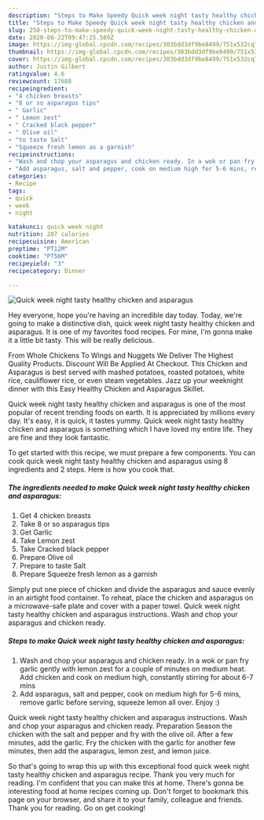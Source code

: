```yaml
---
description: "Steps to Make Speedy Quick week night tasty healthy chicken and asparagus"
title: "Steps to Make Speedy Quick week night tasty healthy chicken and asparagus"
slug: 250-steps-to-make-speedy-quick-week-night-tasty-healthy-chicken-and-asparagus
date: 2020-08-22T09:47:25.589Z
image: https://img-global.cpcdn.com/recipes/303bdd3df9be8499/751x532cq70/quick-week-night-tasty-healthy-chicken-and-asparagus-recipe-main-photo.jpg
thumbnail: https://img-global.cpcdn.com/recipes/303bdd3df9be8499/751x532cq70/quick-week-night-tasty-healthy-chicken-and-asparagus-recipe-main-photo.jpg
cover: https://img-global.cpcdn.com/recipes/303bdd3df9be8499/751x532cq70/quick-week-night-tasty-healthy-chicken-and-asparagus-recipe-main-photo.jpg
author: Justin Gilbert
ratingvalue: 4.6
reviewcount: 17688
recipeingredient:
- "4 chicken breasts"
- "8 or so asparagus tips"
- " Garlic"
- " Lemon zest"
- " Cracked black pepper"
- " Olive oil"
- "to taste Salt"
- "Squeeze fresh lemon as a garnish"
recipeinstructions:
- "Wash and chop your asparagus and chicken ready. In a wok or pan fry garlic gently with lemon zest for a couple of minutes on medium heat. Add chicken and cook on medium high, constantly stirring for about 6-7 mins"
- "Add asparagus, salt and pepper, cook on medium high for 5-6 mins, remove garlic before serving, squeeze lemon all over. Enjoy :)"
categories:
- Recipe
tags:
- quick
- week
- night

katakunci: quick week night 
nutrition: 287 calories
recipecuisine: American
preptime: "PT12M"
cooktime: "PT56M"
recipeyield: "3"
recipecategory: Dinner

---
```



![Quick week night tasty healthy chicken and asparagus](https://img-global.cpcdn.com/recipes/303bdd3df9be8499/751x532cq70/quick-week-night-tasty-healthy-chicken-and-asparagus-recipe-main-photo.jpg)

Hey everyone, hope you're having an incredible day today. Today, we're going to make a distinctive dish, quick week night tasty healthy chicken and asparagus. It is one of my favorites food recipes. For mine, I'm gonna make it a little bit tasty. This will be really delicious.

From Whole Chickens To Wings and Nuggets We Deliver The Highest Quality Products. Discount Will Be Applied At Checkout. This Chicken and Asparagus is best served with mashed potatoes, roasted potatoes, white rice, cauliflower rice, or even steam vegetables. Jazz up your weeknight dinner with this Easy Healthy Chicken and Asparagus Skillet.

Quick week night tasty healthy chicken and asparagus is one of the most popular of recent trending foods on earth. It is appreciated by millions every day. It's easy, it is quick, it tastes yummy. Quick week night tasty healthy chicken and asparagus is something which I have loved my entire life. They are fine and they look fantastic.


To get started with this recipe, we must prepare a few components. You can cook quick week night tasty healthy chicken and asparagus using 8 ingredients and 2 steps. Here is how you cook that.

<!--inarticleads1-->

##### The ingredients needed to make Quick week night tasty healthy chicken and asparagus:

1. Get 4 chicken breasts
1. Take 8 or so asparagus tips
1. Get  Garlic
1. Take  Lemon zest
1. Take  Cracked black pepper
1. Prepare  Olive oil
1. Prepare to taste Salt
1. Prepare Squeeze fresh lemon as a garnish


Simply put one piece of chicken and divide the asparagus and sauce evenly in an airtight food container. To reheat, place the chicken and asparagus on a microwave-safe plate and cover with a paper towel. Quick week night tasty healthy chicken and asparagus instructions. Wash and chop your asparagus and chicken ready. 

<!--inarticleads2-->

##### Steps to make Quick week night tasty healthy chicken and asparagus:

1. Wash and chop your asparagus and chicken ready. In a wok or pan fry garlic gently with lemon zest for a couple of minutes on medium heat. Add chicken and cook on medium high, constantly stirring for about 6-7 mins
1. Add asparagus, salt and pepper, cook on medium high for 5-6 mins, remove garlic before serving, squeeze lemon all over. Enjoy :)


Quick week night tasty healthy chicken and asparagus instructions. Wash and chop your asparagus and chicken ready. Preparation Season the chicken with the salt and pepper and fry with the olive oil. After a few minutes, add the garlic. Fry the chicken with the garlic for another few minutes, then add the asparagus, lemon zest, and lemon juice. 

So that's going to wrap this up with this exceptional food quick week night tasty healthy chicken and asparagus recipe. Thank you very much for reading. I'm confident that you can make this at home. There's gonna be interesting food at home recipes coming up. Don't forget to bookmark this page on your browser, and share it to your family, colleague and friends. Thank you for reading. Go on get cooking!
